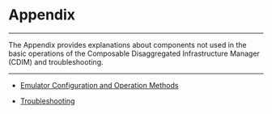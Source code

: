 # Appendix

---

The Appendix provides explanations about components not used in the basic operations of the Composable Disaggregated Infrastructure Manager (CDIM) and troubleshooting.

---

- [Emulator Configuration and Operation Methods](emulator/README.md)

- [Troubleshooting](troubleshooting/README.md)
